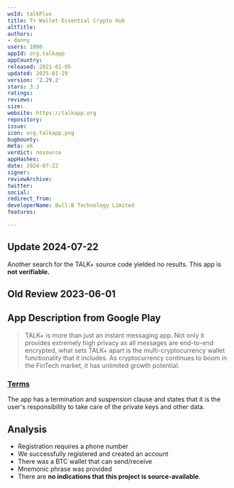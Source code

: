 ```yaml
---
wsId: talkPlus
title: T+ Wallet-Essential Crypto Hub
altTitle: 
authors:
- danny
users: 1000
appId: org.talkapp
appCountry: 
released: 2021-01-05
updated: 2025-01-29
version: '2.29.2'
stars: 3.3
ratings: 
reviews: 
size: 
website: https://talkapp.org
repository: 
issue: 
icon: org.talkapp.png
bugbounty: 
meta: ok
verdict: nosource
appHashes: 
date: 2024-07-22
signer: 
reviewArchive: 
twitter: 
social: 
redirect_from: 
developerName: Bull.B Technology Limited
features: 

---
```


## Update 2024-07-22

Another search for the TALK+ source code yielded no results. This app is **not verifiable.**

## Old Review 2023-06-01

## App Description from Google Play 

> TALK+ is more than just an instant messaging app. Not only it provides extremely high privacy as all messages are end-to-end encrypted, what sets TALK+ apart is the multi-cryptocurrency wallet functionality that it includes. As cryptocurrency continues to boom in the FinTech market, it has unlimited growth potential.

### [Terms](https://api.talkapp.org/storage/files/talk_tnc.pdf) 

The app has a termination and suspension clause and states that it is the user's responsibility to take care of the private keys and other data.

## Analysis 

- Registration requires a phone number 
- We successfully registered and created an account 
- There was a BTC wallet that can send/receive 
- Mnemonic phrase was provided 
- There are **no indications that this project is source-available**.

